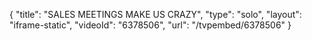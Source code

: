 {
    "title": "SALES MEETINGS MAKE US CRAZY",
    "type": "solo",
    "layout": "iframe-static",
    "videoId": "6378506",
    "url": "\/tvpembed\/6378506"
}